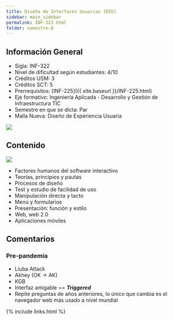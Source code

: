 ```yaml
---
title: Diseño de Interfaces Usuarias [DIU]
sidebar: main_sidebar
permalink: INF-322.html
folder: semestre-8
---
```


## Información General

- Sigla: INF-322
- Nivel de dificultad según estudiantes: 4/10
- Créditos USM: 3
- Créditos SCT: 5
- Prerrequisitos: [INF-225]({{ site.baseurl }}/INF-225.html)
- Eje formativo: Ingeniería Aplicada - Desarrollo y Gestión de Infraestructura TIC
- Semestre en que se dicta: Par
- Malla Nueva: Diseño de Experiencia Usuaria

<img id="right-img" src="{{ site.baseurl }}/images/semestre-8/diu1.jpg">

## Contenido

<img id="right-img" src="{{ site.baseurl }}/images/semestre-8/diu2.png">

- Factores humanos del software interactivo
- Teorías, principios y pautas
- Procesos de diseño
- Test y estudio de facilidad de uso
- Manipulación directa y tacto
- Menú y formularios
- Presentación: función y estilo
- Web, web 2.0
- Aplicaciones móviles

## Comentarios

### Pre-pandemia

- Liuba Attack
- Akhey (OK -> AK)
- KGB
- Interfaz amigable == ***Triggered***
- Repite preguntas de años anteriores, lo único que cambia es el navegador web más usado a nivel mundial

{% include links.html %}

